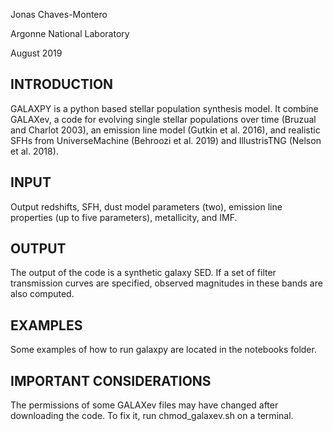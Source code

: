 Jonas Chaves-Montero

Argonne National Laboratory

August 2019

INTRODUCTION
------------
GALAXPY is a python based stellar population synthesis model. It combine GALAXev, a code for evolving single stellar populations over time (Bruzual and Charlot 2003), an emission line model (Gutkin et al. 2016), and realistic SFHs from UniverseMachine (Behroozi et al. 2019) and IllustrisTNG (Nelson et al. 2018).

INPUT
-----
Output redshifts, SFH, dust model parameters (two), emission line properties (up to five parameters), metallicity, and IMF.

OUTPUT
------
The output of the code is a synthetic galaxy SED. If a set of filter transmission curves are specified, observed magnitudes in these bands are also computed.

EXAMPLES
--------
Some examples of how to run galaxpy are located in the notebooks folder.

IMPORTANT CONSIDERATIONS
------------------------
The permissions of some GALAXev files may have changed after downloading the code. To fix it, run chmod_galaxev.sh on a terminal.

